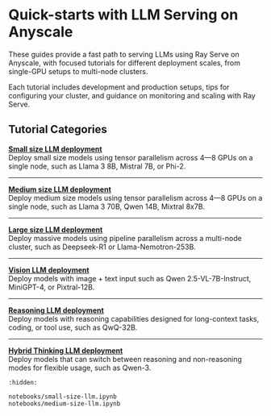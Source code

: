 # Quick-starts with LLM Serving on Anyscale

These guides provide a fast path to serving LLMs using Ray Serve on Anyscale, with focused tutorials for different deployment scales, from single-GPU setups to multi-node clusters.

Each tutorial includes development and production setups, tips for configuring your cluster, and guidance on monitoring and scaling with Ray Serve.

## Tutorial Categories

**[Small size LLM deployment](https://github.com/ray-project/ray/tree/master/doc/source/ray-overview/examples/deployment-serve-llm/notebooks/small-size-llm.ipynb)**  
Deploy small size models using tensor parallelism across 4—8 GPUs on a single node, such as Llama 3 8B, Mistral 7B, or Phi-2.  

---

**[Medium size LLM deployment](https://github.com/ray-project/ray/tree/master/doc/source/ray-overview/examples/deployment-serve-llm/notebooks/medium-size-llm.ipynb)**  
Deploy medium size models using tensor parallelism across 4—8 GPUs on a single node, such as Llama 3 70B, Qwen 14B, Mixtral 8x7B.  

---

**[Large size LLM deployment](#)**  
Deploy massive models using pipeline parallelism across a multi-node cluster, such as Deepseek-R1 or Llama-Nemotron-253B.  

---

**[Vision LLM deployment](#)**  
Deploy models with image + text input such as Qwen 2.5-VL-7B-Instruct, MiniGPT-4, or Pixtral-12B.  

---

**[Reasoning LLM deployment](#)**  
Deploy models with reasoning capabilities designed for long-context tasks, coding, or tool use, such as QwQ-32B.  

---

**[Hybrid Thinking LLM deployment](#)**  
Deploy models that can switch between reasoning and non-reasoning modes for flexible usage, such as Qwen-3.

```{toctree}
:hidden:

notebooks/small-size-llm.ipynb
notebooks/medium-size-llm.ipynb
```

